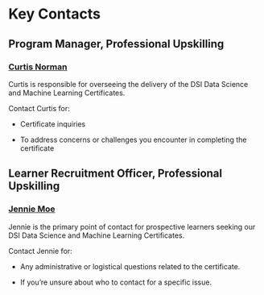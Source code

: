 # Key Contacts 

## Program Manager, Professional Upskilling 

### [Curtis Norman](mailto:curtis.norman@utoronto.ca)   

Curtis is responsible for overseeing the delivery of the DSI Data Science and Machine Learning Certificates.  

Contact Curtis for: 

* Certificate inquiries 

* To address concerns or challenges you encounter in completing the certificate  

## Learner Recruitment Officer, Professional Upskilling 

### [Jennie Moe](mailto:jennie.moe@utoronto.ca)   

Jennie is the primary point of contact for prospective learners seeking our DSI Data Science and Machine Learning Certificates.  

Contact Jennie for:  

* Any administrative or logistical questions related to the certificate. 

* If you’re unsure about who to contact for a specific issue.
